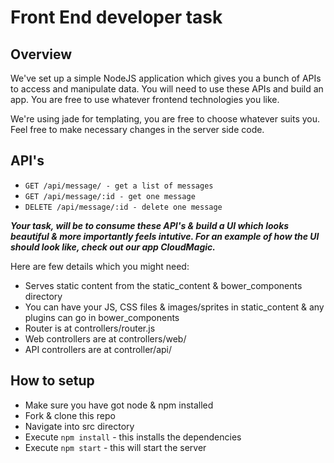 # Front End developer task
## Overview

We've set up a simple NodeJS application which gives you a bunch of APIs to access and manipulate data. You will need to use these APIs and build an app. You are free to use whatever frontend technologies you like.

We're using jade for templating, you are free to choose whatever suits you. Feel free to make necessary changes in the server side code.

## API's
- `GET /api/message/ - get a list of messages`
- `GET /api/message/:id - get one message`
- `DELETE /api/message/:id - delete one message`

***Your task, will be to consume these API's & build a UI which looks beautiful & more importantly feels intutive. For an example of how the UI should look like, check out our app CloudMagic.***

Here are few details which you might need:

- Serves static content from the static_content & bower_components directory
- You can have your JS, CSS files & images/sprites in static_content & any plugins can go in bower_components
- Router is at controllers/router.js
- Web controllers are at controllers/web/
- API controllers are at controller/api/

## How to setup

- Make sure you have got node & npm installed
- Fork & clone this repo
- Navigate into src directory
- Execute `npm install` - this installs the dependencies
- Execute `npm start` - this will start the server
